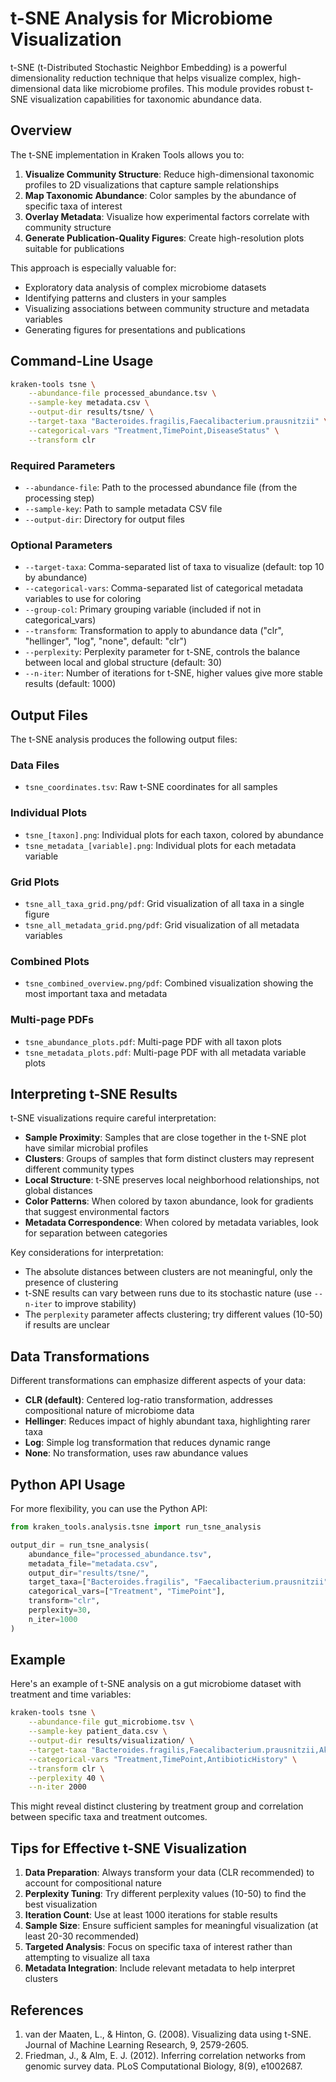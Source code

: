 # t-SNE Analysis for Microbiome Visualization

t-SNE (t-Distributed Stochastic Neighbor Embedding) is a powerful dimensionality reduction technique that helps visualize complex, high-dimensional data like microbiome profiles. This module provides robust t-SNE visualization capabilities for taxonomic abundance data.

## Overview

The t-SNE implementation in Kraken Tools allows you to:

1. **Visualize Community Structure**: Reduce high-dimensional taxonomic profiles to 2D visualizations that capture sample relationships
2. **Map Taxonomic Abundance**: Color samples by the abundance of specific taxa of interest
3. **Overlay Metadata**: Visualize how experimental factors correlate with community structure
4. **Generate Publication-Quality Figures**: Create high-resolution plots suitable for publications

This approach is especially valuable for:
- Exploratory data analysis of complex microbiome datasets
- Identifying patterns and clusters in your samples
- Visualizing associations between community structure and metadata variables
- Generating figures for presentations and publications

## Command-Line Usage

```bash
kraken-tools tsne \
    --abundance-file processed_abundance.tsv \
    --sample-key metadata.csv \
    --output-dir results/tsne/ \
    --target-taxa "Bacteroides.fragilis,Faecalibacterium.prausnitzii" \
    --categorical-vars "Treatment,TimePoint,DiseaseStatus" \
    --transform clr
```

### Required Parameters

- `--abundance-file`: Path to the processed abundance file (from the processing step)
- `--sample-key`: Path to sample metadata CSV file
- `--output-dir`: Directory for output files

### Optional Parameters

- `--target-taxa`: Comma-separated list of taxa to visualize (default: top 10 by abundance)
- `--categorical-vars`: Comma-separated list of categorical metadata variables to use for coloring
- `--group-col`: Primary grouping variable (included if not in categorical_vars)
- `--transform`: Transformation to apply to abundance data ("clr", "hellinger", "log", "none", default: "clr")
- `--perplexity`: Perplexity parameter for t-SNE, controls the balance between local and global structure (default: 30)
- `--n-iter`: Number of iterations for t-SNE, higher values give more stable results (default: 1000)

## Output Files

The t-SNE analysis produces the following output files:

### Data Files
- `tsne_coordinates.tsv`: Raw t-SNE coordinates for all samples

### Individual Plots
- `tsne_[taxon].png`: Individual plots for each taxon, colored by abundance 
- `tsne_metadata_[variable].png`: Individual plots for each metadata variable

### Grid Plots
- `tsne_all_taxa_grid.png/pdf`: Grid visualization of all taxa in a single figure
- `tsne_all_metadata_grid.png/pdf`: Grid visualization of all metadata variables

### Combined Plots
- `tsne_combined_overview.png/pdf`: Combined visualization showing the most important taxa and metadata

### Multi-page PDFs
- `tsne_abundance_plots.pdf`: Multi-page PDF with all taxon plots
- `tsne_metadata_plots.pdf`: Multi-page PDF with all metadata variable plots

## Interpreting t-SNE Results

t-SNE visualizations require careful interpretation:

- **Sample Proximity**: Samples that are close together in the t-SNE plot have similar microbial profiles
- **Clusters**: Groups of samples that form distinct clusters may represent different community types
- **Local Structure**: t-SNE preserves local neighborhood relationships, not global distances
- **Color Patterns**: When colored by taxon abundance, look for gradients that suggest environmental factors
- **Metadata Correspondence**: When colored by metadata variables, look for separation between categories

Key considerations for interpretation:
- The absolute distances between clusters are not meaningful, only the presence of clustering
- t-SNE results can vary between runs due to its stochastic nature (use `--n-iter` to improve stability)
- The `perplexity` parameter affects clustering; try different values (10-50) if results are unclear

## Data Transformations

Different transformations can emphasize different aspects of your data:

- **CLR (default)**: Centered log-ratio transformation, addresses compositional nature of microbiome data
- **Hellinger**: Reduces impact of highly abundant taxa, highlighting rarer taxa
- **Log**: Simple log transformation that reduces dynamic range
- **None**: No transformation, uses raw abundance values

## Python API Usage

For more flexibility, you can use the Python API:

```python
from kraken_tools.analysis.tsne import run_tsne_analysis

output_dir = run_tsne_analysis(
    abundance_file="processed_abundance.tsv",
    metadata_file="metadata.csv",
    output_dir="results/tsne/",
    target_taxa=["Bacteroides.fragilis", "Faecalibacterium.prausnitzii"],
    categorical_vars=["Treatment", "TimePoint"],
    transform="clr",
    perplexity=30,
    n_iter=1000
)
```

## Example

Here's an example of t-SNE analysis on a gut microbiome dataset with treatment and time variables:

```bash
kraken-tools tsne \
    --abundance-file gut_microbiome.tsv \
    --sample-key patient_data.csv \
    --output-dir results/visualization/ \
    --target-taxa "Bacteroides.fragilis,Faecalibacterium.prausnitzii,Akkermansia.muciniphila,Escherichia.coli" \
    --categorical-vars "Treatment,TimePoint,AntibioticHistory" \
    --transform clr \
    --perplexity 40 \
    --n-iter 2000
```

This might reveal distinct clustering by treatment group and correlation between specific taxa and treatment outcomes.

## Tips for Effective t-SNE Visualization

1. **Data Preparation**: Always transform your data (CLR recommended) to account for compositional nature
2. **Perplexity Tuning**: Try different perplexity values (10-50) to find the best visualization
3. **Iteration Count**: Use at least 1000 iterations for stable results
4. **Sample Size**: Ensure sufficient samples for meaningful visualization (at least 20-30 recommended)
5. **Targeted Analysis**: Focus on specific taxa of interest rather than attempting to visualize all taxa
6. **Metadata Integration**: Include relevant metadata to help interpret clusters

## References

1. van der Maaten, L., & Hinton, G. (2008). Visualizing data using t-SNE. Journal of Machine Learning Research, 9, 2579-2605.
2. Friedman, J., & Alm, E. J. (2012). Inferring correlation networks from genomic survey data. PLoS Computational Biology, 8(9), e1002687.
